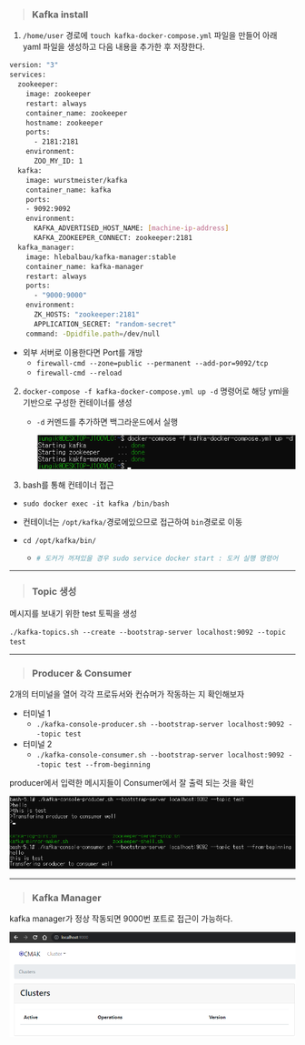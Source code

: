 > ###  Kafka install

1. `/home/user` 경로에 `touch kafka-docker-compose.yml` 파일을 만들어 아래 yaml 파일을 생성하고 다음 내용을 추가한 후 저장한다.

```bash
version: "3"
services:
  zookeeper:
    image: zookeeper
    restart: always
    container_name: zookeeper
    hostname: zookeeper
    ports:
      - 2181:2181
    environment:
      ZOO_MY_ID: 1
  kafka:
    image: wurstmeister/kafka
    container_name: kafka
    ports:
    - 9092:9092
    environment:
      KAFKA_ADVERTISED_HOST_NAME: [machine-ip-address]
      KAFKA_ZOOKEEPER_CONNECT: zookeeper:2181
  kafka_manager:
    image: hlebalbau/kafka-manager:stable
    container_name: kafka-manager
    restart: always
    ports:
      - "9000:9000"
    environment:
      ZK_HOSTS: "zookeeper:2181"
      APPLICATION_SECRET: "random-secret"
    command: -Dpidfile.path=/dev/null
```

* 외부 서버로 이용한다면 Port를 개방
  * `firewall-cmd --zone=public --permanent --add-por=9092/tcp`
  * `firewall-cmd --reload`



2. `docker-compose -f kafka-docker-compose.yml up -d` 명령어로 해당 yml을 기반으로 구성한 컨테이너를 생성

   * `-d` 커멘드를 추가하면 백그라운드에서 실행

     ![image-20210720144023061](../img/image-20210720144023061.png)

3.  bash를 통해 컨테이너 접근

   * `sudo docker exec -it kafka /bin/bash`

   * 컨테이너는 `/opt/kafka/`경로에있으므로 접근하여 `bin`경로로 이동

   * `cd /opt/kafka/bin/`

     * ```bash
       # 도커가 꺼져있을 경우 sudo service docker start : 도커 실행 명령어
       ```

---

> ### Topic 생성

메시지를 보내기 위한 test 토픽을 생성

`./kafka-topics.sh --create --bootstrap-server localhost:9092 --topic test`

---

> ###  Producer & Consumer

2개의 터미널을 열어 각각 프로듀서와 컨슈머가 작동하는 지 확인해보자

* 터미널 1
  * `./kafka-console-producer.sh --bootstrap-server localhost:9092 --topic test`
* 터미널 2
  * `./kafka-console-consumer.sh --bootstrap-server localhost:9092 --topic test --from-beginning`	

producer에서 입력한 메시지들이 Consumer에서 잘 출력 되는 것을 확인

![image-20210720161654298](../img/image-20210720161654298.png)

---

> ### Kafka Manager

kafka manager가 정상 작동되면 9000번 포트로 접근이 가능하다.

![image-20210720162333069](../img/image-20210720162333069.png)

